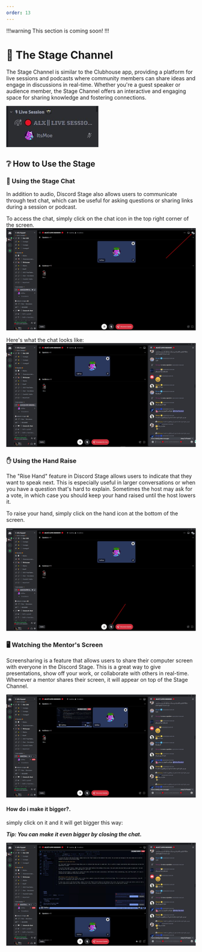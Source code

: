 ```yaml
---
order: 13
---
```

!!!warning This section is coming soon!
!!!


# 🎤 The Stage Channel
The Stage Channel is similar to the Clubhouse app, providing a platform for live sessions and podcasts where community members can share ideas and engage in discussions in real-time. Whether you're a guest speaker or audience member, the Stage Channel offers an interactive and engaging space for sharing knowledge and fostering connections.

![](imgs/stage.jpg)

## ❔ How to Use the Stage

### 💬 Using the Stage Chat

In addition to audio, Discord Stage also allows users to communicate through text chat, which can be useful for asking questions or sharing links during a session or podcast.

To access the chat, simply click on the chat icon in the top right corner of the screen.
![](imgs/stagexhatarrow.jpg)

Here's what the chat looks like:
![](imgs/chat.jpg)

### ✋ Using the Hand Raise

The "Rise Hand" feature in Discord Stage allows users to indicate that they want to speak next. This is especially useful in larger conversations or when you have a question that's hard to explain. Sometimes the host may ask for a vote, in which case you should keep your hand raised until the host lowers it.

To raise your hand, simply click on the hand icon at the bottom of the screen.

![](imgs/hand.jpg)


### 🖥 Watching the Mentor's Screen
Screensharing is a feature that allows users to share their computer screen with everyone in the Discord Stage. This is a great way to give presentations, show off your work, or collaborate with others in real-time. Whenever a mentor shares their screen, it will appear on top of the Stage Channel.

![](imgs/screen.jpg)

#### How do i make it bigger?.
simply click on it and it will get bigger this way:

***Tip: You can make it even bigger by closing the chat.***

![](imgs/bigscreen.jpg)

